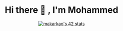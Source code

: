 <h1 align="center">  Hi there 👋 , I'm Mohammed </h1>
<div align="center">
  <a href="https://github.com/oakoudad/badge42"><img src="https://badge.mediaplus.ma/binary/makarkao" alt="makarkao's 42 stats" /></a>
  </div>

